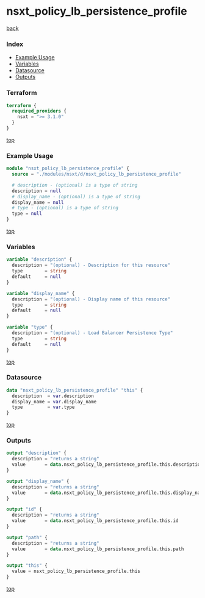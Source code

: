# nsxt_policy_lb_persistence_profile

[back](../nsxt.md)

### Index

- [Example Usage](#example-usage)
- [Variables](#variables)
- [Datasource](#datasource)
- [Outputs](#outputs)

### Terraform

```terraform
terraform {
  required_providers {
    nsxt = ">= 3.1.0"
  }
}
```

[top](#index)

### Example Usage

```terraform
module "nsxt_policy_lb_persistence_profile" {
  source = "./modules/nsxt/d/nsxt_policy_lb_persistence_profile"

  # description - (optional) is a type of string
  description = null
  # display_name - (optional) is a type of string
  display_name = null
  # type - (optional) is a type of string
  type = null
}
```

[top](#index)

### Variables

```terraform
variable "description" {
  description = "(optional) - Description for this resource"
  type        = string
  default     = null
}

variable "display_name" {
  description = "(optional) - Display name of this resource"
  type        = string
  default     = null
}

variable "type" {
  description = "(optional) - Load Balancer Persistence Type"
  type        = string
  default     = null
}
```

[top](#index)

### Datasource

```terraform
data "nsxt_policy_lb_persistence_profile" "this" {
  description  = var.description
  display_name = var.display_name
  type         = var.type
}
```

[top](#index)

### Outputs

```terraform
output "description" {
  description = "returns a string"
  value       = data.nsxt_policy_lb_persistence_profile.this.description
}

output "display_name" {
  description = "returns a string"
  value       = data.nsxt_policy_lb_persistence_profile.this.display_name
}

output "id" {
  description = "returns a string"
  value       = data.nsxt_policy_lb_persistence_profile.this.id
}

output "path" {
  description = "returns a string"
  value       = data.nsxt_policy_lb_persistence_profile.this.path
}

output "this" {
  value = nsxt_policy_lb_persistence_profile.this
}
```

[top](#index)